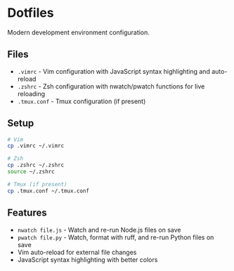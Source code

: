 # Dotfiles

Modern development environment configuration.

## Files

- `.vimrc` - Vim configuration with JavaScript syntax highlighting and auto-reload
- `.zshrc` - Zsh configuration with nwatch/pwatch functions for live reloading
- `.tmux.conf` - Tmux configuration (if present)

## Setup

```bash
# Vim
cp .vimrc ~/.vimrc

# Zsh  
cp .zshrc ~/.zshrc
source ~/.zshrc

# Tmux (if present)
cp .tmux.conf ~/.tmux.conf
```

## Features

- `nwatch file.js` - Watch and re-run Node.js files on save
- `pwatch file.py` - Watch, format with ruff, and re-run Python files on save
- Vim auto-reload for external file changes
- JavaScript syntax highlighting with better colors
